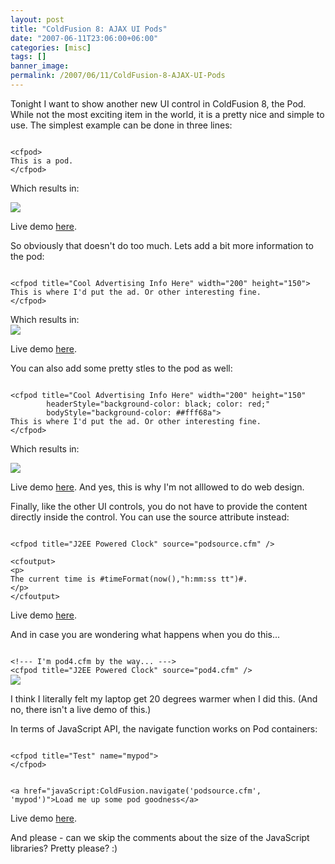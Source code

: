 ```yaml
---
layout: post
title: "ColdFusion 8: AJAX UI Pods"
date: "2007-06-11T23:06:00+06:00"
categories: [misc]
tags: []
banner_image: 
permalink: /2007/06/11/ColdFusion-8-AJAX-UI-Pods
---
```


Tonight I want to show another new UI control in ColdFusion 8, the Pod. While not the most exciting item in the world, it is a pretty nice and simple to use. The simplest example can be done in three lines:
<!--more-->
<code>
&lt;cfpod&gt;
This is a pod.
&lt;/cfpod&gt;
</code>

Which results in:<br />

<img src="https://static.raymondcamden.com/images/Picture%202.png">

Live demo <a href="http://www.coldfusionjedi.com/demos/layout/pod1.cfm">here</a>.

So obviously that doesn't do too much. Lets add a bit more information to the pod:

<code>
&lt;cfpod title="Cool Advertising Info Here" width="200" height="150"&gt;
This is where I'd put the ad. Or other interesting fine.
&lt;/cfpod&gt;
</code>

Which results in:<br />
<img src="https://static.raymondcamden.com/images/cfjedi/Picture%203.png">

Live demo <a href="http://www.coldfusionjedi.com/demos/layout/pod2.cfm">here</a>.

You can also add some pretty stles to the pod as well:

<code>
&lt;cfpod title="Cool Advertising Info Here" width="200" height="150" 
		headerStyle="background-color: black; color: red;"
		bodyStyle="background-color: ##fff68a"&gt;
This is where I'd put the ad. Or other interesting fine.
&lt;/cfpod&gt;
</code>

Which results in:<br />

<img src="https://static.raymondcamden.com/images/cfjedi/Picture%204.png">

Live demo <a href="http://www.coldfusionjedi.com/demos/layout/pod3.cfm">here</a>. And yes, this is why I'm not alllowed to do web design.

Finally, like the other UI controls, you do not have to provide the content directly inside the control. You can use the source attribute instead:

<code>
&lt;cfpod title="J2EE Powered Clock" source="podsource.cfm" /&gt;
</code>

<code>
&lt;cfoutput&gt;
&lt;p&gt;
The current time is #timeFormat(now(),"h:mm:ss tt")#.
&lt;/p&gt;
&lt;/cfoutput&gt;
</code>

Live demo <a href="http://www.coldfusionjedi.com/demos/layout/pod4.cfm">here</a>.

And in case you are wondering what happens when you do this...

<code>
&lt;!--- I'm pod4.cfm by the way... ---&gt;
&lt;cfpod title="J2EE Powered Clock" source="pod4.cfm" /&gt;
</code>


<img src="https://static.raymondcamden.com/images/cfjedi/Picture%205.png">

I think I literally felt my laptop get 20 degrees warmer when I did this. (And no, there isn't a live demo of this.)

In terms of JavaScript API, the navigate function works on Pod containers:

<code>
&lt;cfpod title="Test" name="mypod"&gt;
&lt;/cfpod&gt;

&lt;a href="javaScript:ColdFusion.navigate('podsource.cfm', 'mypod')"&gt;Load me up some pod goodness&lt;/a&gt;
</code>

Live demo <a href="http://www.coldfusionjedi.com/demos/layout/pod5.cfm">here</a>.

And please - can we skip the comments about the size of the JavaScript libraries? Pretty please? :)